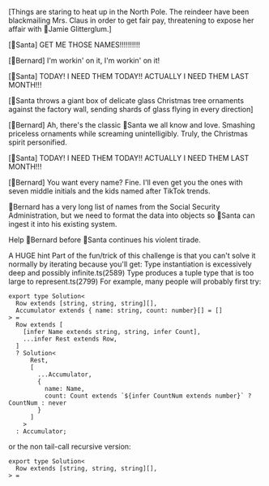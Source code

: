 [Things are staring to heat up in the North Pole. The reindeer have been blackmailing Mrs. Claus in order to get fair pay, threatening to expose her affair with 🪩Jamie Glitterglum.]

[🎅Santa] GET ME THOSE NAMES!!!!!!!!!!

[🎩Bernard] I'm workin' on it, I'm workin' on it!

[🎅Santa] TODAY! I NEED THEM TODAY!! ACTUALLY I NEED THEM LAST MONTH!!!

[🎅Santa throws a giant box of delicate glass Christmas tree ornaments against the factory wall, sending shards of glass flying in every direction]

[🎩Bernard] Ah, there's the classic 🎅Santa we all know and love. Smashing priceless ornaments while screaming unintelligibly. Truly, the Christmas spirit personified.

[🎅Santa] TODAY! I NEED THEM TODAY!! ACTUALLY I NEED THEM LAST MONTH!!!

[🎩Bernard] You want every name? Fine. I'll even get you the ones with seven middle initials and the kids named after TikTok trends.

🎩Bernard has a very long list of names from the Social Security Administration, but we need to format the data into objects so 🎅Santa can ingest it into his existing system.

Help 🎩Bernard before 🎅Santa continues his violent tirade.

A HUGE hint
Part of the fun/trick of this challenge is that you can't solve it normally by iterating because you'll get:
Type instantiation is excessively deep and possibly infinite.ts(2589)
Type produces a tuple type that is too large to represent.ts(2799)
For example, many people will probably first try:

```
export type Solution<
  Row extends [string, string, string][],
  Accumulator extends { name: string, count: number}[] = []
> =
  Row extends [
    [infer Name extends string, string, infer Count],
    ...infer Rest extends Row,
  ]
  ? Solution<
      Rest,
      [
        ...Accumulator,
        {
          name: Name,
          count: Count extends `${infer CountNum extends number}` ? CountNum : never
        }
      ]
    >
  : Accumulator;
```

or the non tail-call recursive version:

```
export type Solution<
  Row extends [string, string, string][],
> =
```
